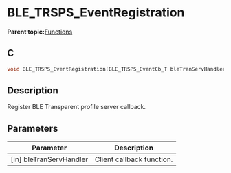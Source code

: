 # BLE\_TRSPS\_EventRegistration

**Parent topic:**[Functions](GUID-C8623C47-6E25-4374-A93C-E1970B787393.md)

## C

```c
void BLE_TRSPS_EventRegistration(BLE_TRSPS_EventCb_T bleTranServHandler);
```

## Description

Register BLE Transparent profile server callback.

## Parameters

|Parameter|Description|
|---------|-----------|
|\[in\] bleTranServHandler|Client callback function.|

